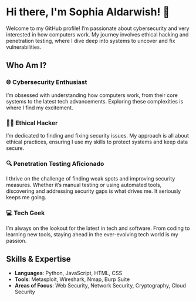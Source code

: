 # Hi there, I'm Sophia Aldarwish! 👋

Welcome to my GitHub profile! I’m passionate about cybersecurity and very interested in how computers work. My journey involves ethical hacking and penetration testing, where I dive deep into systems to uncover and fix vulnerabilities.

## Who Am I?

### 🌐 Cybersecurity Enthusiast
I’m obsessed with understanding how computers work, from their core systems to the latest tech advancements. Exploring these complexities is where I find my excitement.

### 🕵️‍♂️ Ethical Hacker
I’m dedicated to finding and fixing security issues. My approach is all about ethical practices, ensuring I use my skills to protect systems and keep data secure.

### 🔍 Penetration Testing Aficionado
I thrive on the challenge of finding weak spots and improving security measures. Whether it’s manual testing or using automated tools, discovering and addressing security gaps is what drives me. It seriously keeps me going.

### 💻 Tech Geek
I’m always on the lookout for the latest in tech and software. From coding to learning new tools, staying ahead in the ever-evolving tech world is my passion.

## Skills & Expertise

- **Languages**: Python, JavaScript, HTML, CSS
- **Tools**: Metasploit, Wireshark, Nmap, Burp Suite
- **Areas of Focus**: Web Security, Network Security, Cryptography, Cloud Security

